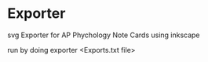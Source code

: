 Exporter
========

svg Exporter for AP Phychology Note Cards using inkscape

run by doing
exporter <base path> <Exports.txt file> <result path>
